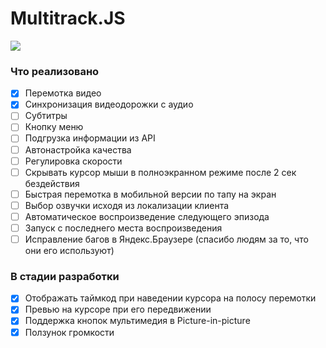 # Multitrack.JS

![](https://raw.githubusercontent.com/Ponywka/multitrack.js/master/screenshot.png)

### Что реализовано
- [x] Перемотка видео
- [x] Синхронизация видеодорожки с аудио
- [ ] Субтитры
- [ ] Кнопку меню
- [ ] Подгрузка информации из API
- [ ] Автонастройка качества
- [ ] Регулировка скорости
- [ ] Скрывать курсор мыши в полноэкранном режиме после 2 сек бездействия
- [ ] Быстрая перемотка в мобильной версии по тапу на экран
- [ ] Выбор озвучки исходя из локализации клиента
- [ ] Автоматическое воспроизведение следующего эпизода
- [ ] Запуск с последнего места воспроизведения
- [ ] Исправление багов в Яндекс.Браузере (спасибо людям за то, что они его используют)

### В стадии разработки
- [x] Отображать таймкод при наведении курсора на полосу перемотки
- [x] Превью на курсоре при его передвижении
- [x] Поддержка кнопок мультимедия в Picture-in-picture
- [x] Ползунок громкости